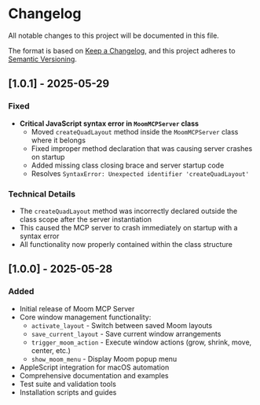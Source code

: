 # Changelog

All notable changes to this project will be documented in this file.

The format is based on [Keep a Changelog](https://keepachangelog.com/en/1.0.0/),
and this project adheres to [Semantic Versioning](https://semver.org/spec/v2.0.0.html).

## [1.0.1] - 2025-05-29

### Fixed
- **Critical JavaScript syntax error in `MoomMCPServer` class**
  - Moved `createQuadLayout` method inside the `MoomMCPServer` class where it belongs
  - Fixed improper method declaration that was causing server crashes on startup
  - Added missing class closing brace and server startup code
  - Resolves `SyntaxError: Unexpected identifier 'createQuadLayout'`

### Technical Details
- The `createQuadLayout` method was incorrectly declared outside the class scope after the server instantiation
- This caused the MCP server to crash immediately on startup with a syntax error
- All functionality now properly contained within the class structure

## [1.0.0] - 2025-05-28

### Added
- Initial release of Moom MCP Server
- Core window management functionality:
  - `activate_layout` - Switch between saved Moom layouts
  - `save_current_layout` - Save current window arrangements
  - `trigger_moom_action` - Execute window actions (grow, shrink, move, center, etc.)
  - `show_moom_menu` - Display Moom popup menu
- AppleScript integration for macOS automation
- Comprehensive documentation and examples
- Test suite and validation tools
- Installation scripts and guides
